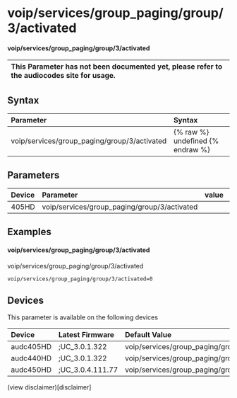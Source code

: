 ﻿---
description: voip/services/group_paging/group/3/activated
search: false
---

# voip/services/group_paging/group/3/activated

#### voip/services/group_paging/group/3/activated


| This Parameter has not been documented yet, please refer to the audiocodes site for usage.  |
| :--- |

## Syntax
| Parameter | Syntax |
| :--- | :--- |
|voip/services/group_paging/group/3/activated | {% raw %} undefined {% endraw %} |

## Parameters
|Device|Parameter|value|Description|
|:---|:---|:---|:---|
| 405HD | voip/services/group_paging/group/3/activated |  |  |

## Examples
#### voip/services/group_paging/group/3/activated

voip/services/group_paging/group/3/activated

```
voip/services/group_paging/group/3/activated=0
```

## Devices
This parameter is available on the following devices

| Device | Latest Firmware | Default Value |
|:---|:---|:---|
| audc405HD | ;UC_3.0.1.322 | voip/services/group_paging/group/3/activated=0 
| audc440HD | ;UC_3.0.1.322 | voip/services/group_paging/group/3/activated=0 
| audc450HD | ;UC_3.0.4.111.77 | voip/services/group_paging/group/3/activated=0 

(view disclaimer)[disclaimer]

